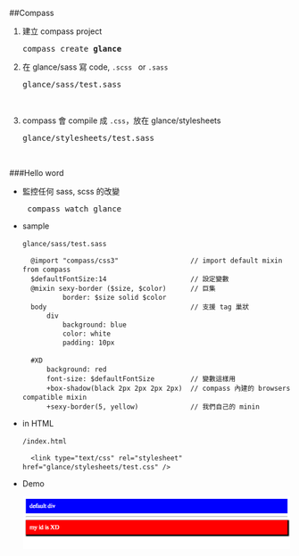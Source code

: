 ##Compass
<br>

1. 建立 compass project
	
	<pre>compass create <b>glance</b> </pre>
	
	
2. 在 glance/sass 寫 code, <code>.scss </code> or <code>.sass </code>

	<pre>glance/sass/test.sass


3. compass 會 compile 成 <code>.css</code>，放在 glance/stylesheets

	<pre>glance/stylesheets/test.sass
	

###Hello word

* 監控任何 sass, scss 的改變

	<pre> compass watch glance </pre>

* sample 

	<code>glance/sass/test.sass</code>

		@import "compass/css3" 					// import default mixin from compass
		$defaultFontSize:14 					// 設定變數
		@mixin sexy-border ($size, $color)		// 巨集
				border: $size solid $color
		body									// 支援 tag 巢狀
			div
				background: blue
				color: white
				padding: 10px
		
		#XD
			background: red
			font-size: $defaultFontSize			// 變數這樣用
			+box-shadow(black 2px 2px 2px 2px)  // compass 內建的 browsers compatible mixin
			+sexy-border(5, yellow)				// 我們自己的 minin

* in HTML

	<code>/index.html</code>

		<link type="text/css" rel="stylesheet" href="glance/stylesheets/test.css" />
		

* Demo

	![image](img/demo.png)
